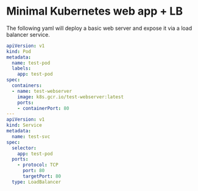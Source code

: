 # Minimal Kubernetes web app + LB

The following yaml will deploy a basic web server and expose it via a load balancer service.

```yaml
apiVersion: v1
kind: Pod
metadata:
  name: test-pod
  labels:
    app: test-pod
spec:
  containers:
  - name: test-webserver
    image: k8s.gcr.io/test-webserver:latest
    ports:
    - containerPort: 80
---
apiVersion: v1
kind: Service
metadata:
  name: test-svc
spec:
  selector:
    app: test-pod
  ports:
    - protocol: TCP
      port: 80
      targetPort: 80
  type: LoadBalancer
```